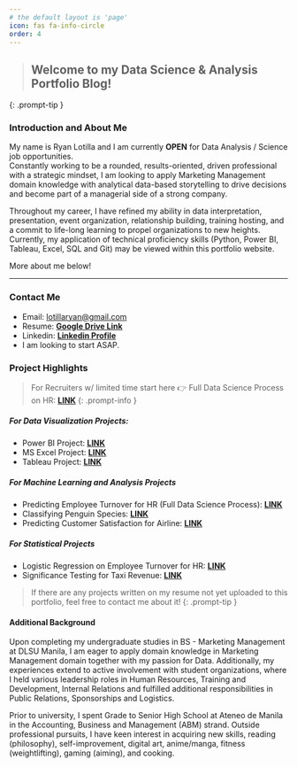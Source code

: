 ```yaml
---
# the default layout is 'page'
icon: fas fa-info-circle
order: 4
---
```


>## Welcome to my Data Science & Analysis Portfolio Blog!
{: .prompt-tip }



### Introduction and About Me
My name is Ryan Lotilla and I am currently **OPEN** for Data Analysis / Science job opportunities. \
Constantly working to be a rounded, results-oriented, driven professional with a strategic mindset, I am looking to apply Marketing Management domain knowledge with analytical data-based storytelling to drive decisions and become part of a managerial side of a strong company. 

Throughout my career, I have refined my ability in data interpretation, presentation, event organization, relationship building, training hosting, and a commit to life-long learning to propel organizations to new heights. Currently, my application of technical proficiency skills (Python, Power BI, Tableau, Excel, SQL and Git) may be viewed within this portfolio website.

More about me below!

---


### Contact Me
- Email: lotillaryan@gmail.com
- Resume: **[Google Drive Link](https://tinyurl.com/rydata)**
- Linkedin: **[Linkedin Profile](https://www.linkedin.com/in/ryan-lotilla/)**
- I am looking to start ASAP.


### Project Highlights
> For Recruiters w/ limited time start here 👉  Full Data Science Process on HR: **[LINK](https://rydata.github.io/posts/hr-analysis/)**
{: .prompt-info }


##### For Data Visualization Projects:
- Power BI Project: **[LINK](https://rydata.github.io/posts/datafield-powerbi/)**
- MS Excel Project: **[LINK](https://rydata.github.io/posts/excel-project/)**
- Tableau Project: **[LINK](https://rydata.github.io/posts/tableau-project/)**

##### For Machine Learning and Analysis Projects
- Predicting Employee Turnover for HR (Full Data Science Process): **[LINK](https://rydata.github.io/posts/hr-analysis/)**
- Classifying Penguin Species: **[LINK](https://rydata.github.io/posts/penguin-specie-kmeans/)**
- Predicting Customer Satisfaction for Airline: **[LINK](https://rydata.github.io/posts/airline-satisfaction-ml/)**

##### For Statistical Projects
- Logistic Regression on Employee Turnover for HR: **[LINK](https://rydata.github.io/posts/hr-analysis/)**
- Significance Testing for Taxi Revenue: **[LINK](https://rydata.github.io/posts/stat-analysis-ab-testing/)**


> If there are any projects written on my resume not yet uploaded to this portfolio, feel free to contact me about it!
{: .prompt-tip }


#### Additional Background

Upon completing my undergraduate studies in BS - Marketing Management at DLSU Manila, I am eager to apply domain knowledge in Marketing Management domain together with my passion for Data. Additionally, my experiences extend to active involvement with student organizations, where I held various leadership roles in Human Resources, Training and Development, Internal Relations and fulfilled additional responsibilities in Public Relations, Sponsorships and Logistics. 

Prior to university, I spent Grade to Senior High School at Ateneo de Manila in the Accounting, Business and Management (ABM) strand. Outside professional pursuits, I have keen interest in acquiring new skills, reading (philosophy), self-improvement, digital art, anime/manga, fitness (weightlifting), gaming (aiming), and cooking.
